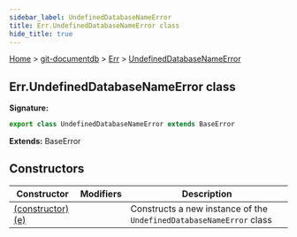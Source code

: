 ```yaml
---
sidebar_label: UndefinedDatabaseNameError
title: Err.UndefinedDatabaseNameError class
hide_title: true
---
```


[Home](./index.md) &gt; [git-documentdb](./git-documentdb.md) &gt; [Err](./git-documentdb.err.md) &gt; [UndefinedDatabaseNameError](./git-documentdb.err.undefineddatabasenameerror.md)

## Err.UndefinedDatabaseNameError class


<b>Signature:</b>

```typescript
export class UndefinedDatabaseNameError extends BaseError 
```
<b>Extends:</b> BaseError

## Constructors

|  Constructor | Modifiers | Description |
|  --- | --- | --- |
|  [(constructor)(e)](./git-documentdb.err.undefineddatabasenameerror._constructor_.md) |  | Constructs a new instance of the <code>UndefinedDatabaseNameError</code> class |

